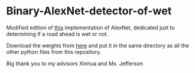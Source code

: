 # Binary-AlexNet-detector-of-wet

Modified edition of [this](https://github.com/kratzert/finetune_alexnet_with_tensorflow) implementation of AlexNet, dedicated just to determining if a road ahead is wet or not.

Download the weights from [here](http://www.cs.toronto.edu/~guerzhoy/tf_alexnet/) and put it in the same directory as all the other python files from this repository.

Big thank you to my advisors Xinhua and Ms. Jefferson
